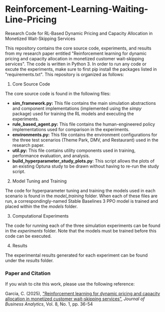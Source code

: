 # Reinforcement-Learning-Waiting-Line-Pricing
Research Code for RL-Based Dynamic Pricing and Capacity Allocation in Monetized Wait-Skipping Services

This repository contains the core source code, experiments, and results from my research paper entitled "Reinforcement learning for dynamic pricing and capacity allocation in monetized customer wait-skipping services". The code is written in Python 3. In order to run any code or excute the experiments, make sure to first pip install the packages listed in "requirements.txt". This repository is organized as follows:

1. Core Source Code

The core source code is found in the following files:

- **sim_framework.py:** This file contains the main simulation abstractions and component implementations (implemented using the *simpy* package) used for training the RL models and executing the experiments.
- **rule_based_agent.py:** This file contains the human-engineered policy implementations used for comparison in the experiments.
- **environments.py:** This file contains the environment configurations for the three test scenarios (Theme Park, DMV, and Restaurant) used in the research paper.
- **util.py:** This file contains utility components used in training, performance evaluation, and analysis.
- **build_hyperparameter_study_plots.py**: This script allows the plots of an existing Optuna study to be drawn without having to re-run the study script.

2. Model Tuning and Training

The code for hyperparameter tuning and training the models used in each scenario is found in the *model_training* folder. When each of these files are run,
a correspondingly-named Stable Baselines 3 PPO model is trained and placed within the the *models* folder. 

3.  Computational Experiments

The code for running each of the three simulation experiments can be found in the *experiments* folder. Note that the models must be trained before this code can be executed.

4.  Results

The experimental results generated for each experiment can be found under the *results* folder.

### Paper and Citation

If you wish to cite this work, please use the following reference:

Garcia, C. (2025), ["Reinforcement learning for dynamic pricing and capacity allocation in monetized customer wait-skipping services"](https://doi.org/10.1080/2573234X.2024.2424542), *Journal of Business Analytics*, Vol. 8, No. 1, pp. 36-54
